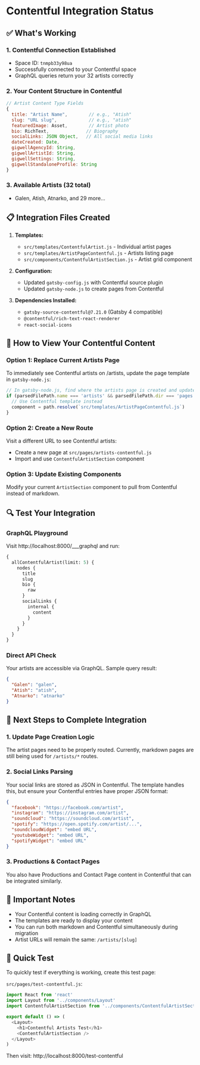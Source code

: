 # Contentful Integration Status

## ✅ What's Working

### 1. Contentful Connection Established
- Space ID: `tnmpb33y98ua` 
- Successfully connected to your Contentful space
- GraphQL queries return your 32 artists correctly

### 2. Your Content Structure in Contentful

```javascript
// Artist Content Type Fields
{
  title: "Artist Name",        // e.g., "Atish"
  slug: "URL slug",            // e.g., "atish"
  featuredImage: Asset,        // Artist photo
  bio: RichText,              // Biography
  socialLinks: JSON Object,   // All social media links
  dateCreated: Date,
  gigwellAgencyId: String,
  gigwellArtistId: String,
  gigwellSettings: String,
  gigwellStandaloneProfile: String
}
```

### 3. Available Artists (32 total)
- Galen, Atish, Atnarko, and 29 more...

## 📋 Integration Files Created

1. **Templates:**
   - `src/templates/ContentfulArtist.js` - Individual artist pages
   - `src/templates/ArtistPageContentful.js` - Artists listing page
   - `src/components/ContentfulArtistSection.js` - Artist grid component

2. **Configuration:**
   - Updated `gatsby-config.js` with Contentful source plugin
   - Updated `gatsby-node.js` to create pages from Contentful

3. **Dependencies Installed:**
   - `gatsby-source-contentful@7.21.0` (Gatsby 4 compatible)
   - `@contentful/rich-text-react-renderer`
   - `react-social-icons`

## 🚀 How to View Your Contentful Content

### Option 1: Replace Current Artists Page
To immediately see Contentful artists on /artists, update the page template in `gatsby-node.js`:

```javascript
// In gatsby-node.js, find where the artists page is created and update:
if (parsedFilePath.name === 'artists' && parsedFilePath.dir === 'pages') {
  // Use Contentful template instead
  component = path.resolve(`src/templates/ArtistPageContentful.js`)
}
```

### Option 2: Create a New Route
Visit a different URL to see Contentful artists:
- Create a new page at `src/pages/artists-contentful.js`
- Import and use `ContentfulArtistSection` component

### Option 3: Update Existing Components
Modify your current `ArtistSection` component to pull from Contentful instead of markdown.

## 🔍 Test Your Integration

### GraphQL Playground
Visit http://localhost:8000/___graphql and run:

```graphql
{
  allContentfulArtist(limit: 5) {
    nodes {
      title
      slug
      bio {
        raw
      }
      socialLinks {
        internal {
          content
        }
      }
    }
  }
}
```

### Direct API Check
Your artists are accessible via GraphQL. Sample query result:
```json
{
  "Galen": "galen",
  "Atish": "atish", 
  "Atnarko": "atnarko"
}
```

## 🔧 Next Steps to Complete Integration

### 1. Update Page Creation Logic
The artist pages need to be properly routed. Currently, markdown pages are still being used for `/artists/*` routes.

### 2. Social Links Parsing
Your social links are stored as JSON in Contentful. The template handles this, but ensure your Contentful entries have proper JSON format:
```json
{
  "facebook": "https://facebook.com/artist",
  "instagram": "https://instagram.com/artist",
  "soundcloud": "https://soundcloud.com/artist",
  "spotify": "https://open.spotify.com/artist/...",
  "soundcloudWidget": "embed URL",
  "youtubeWidget": "embed URL",
  "spotifyWidget": "embed URL"
}
```

### 3. Productions & Contact Pages
You also have Productions and Contact Page content in Contentful that can be integrated similarly.

## 📝 Important Notes

- Your Contentful content is loading correctly in GraphQL
- The templates are ready to display your content
- You can run both markdown and Contentful simultaneously during migration
- Artist URLs will remain the same: `/artists/[slug]`

## 🎯 Quick Test

To quickly test if everything is working, create this test page:

`src/pages/test-contentful.js`:
```javascript
import React from 'react'
import Layout from '../components/Layout'
import ContentfulArtistSection from '../components/ContentfulArtistSection'

export default () => (
  <Layout>
    <h1>Contentful Artists Test</h1>
    <ContentfulArtistSection />
  </Layout>
)
```

Then visit: http://localhost:8000/test-contentful
